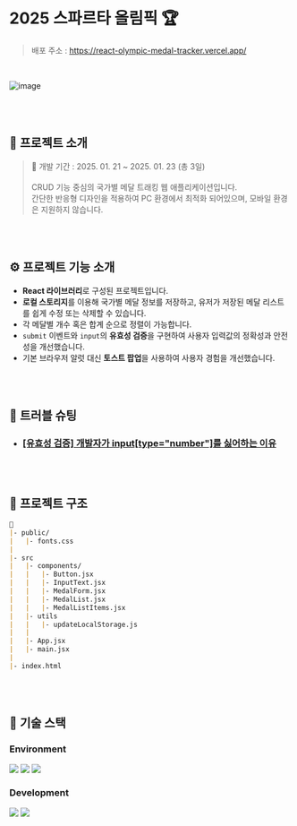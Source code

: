 
#  2025 스파르타 올림픽 🏆
> 배포 주소 : https://react-olympic-medal-tracker.vercel.app/

<br>

![image](https://github.com/user-attachments/assets/fbf10ace-641a-4b81-9f5d-3b76cfc095e8)

<br>
<br>

## 💬 프로젝트 소개

> 📅 개발 기간 : 2025. 01. 21 ~ 2025. 01. 23 (총 3일)
> <br><br>
> CRUD 기능 중심의 국가별 메달 트래킹 웹 애플리케이션입니다.
> <br> 간단한 반응형 디자인을 적용하여 PC 환경에서 최적화 되어있으며, 모바일 환경은 지원하지 않습니다.

<br>
<br>

## ⚙ 프로젝트 기능 소개

- **React 라이브러리**로 구성된 프로젝트입니다.
- **로컬 스토리지**를 이용해 국가별 메달 정보를 저장하고, 유저가 저장된 메달 리스트를 쉽게 수정 또는 삭제할 수 있습니다.
- 각 메달별 개수 혹은 합계 순으로 정렬이 가능합니다.
- `submit` 이벤트와 `input`의 **유효성 검증**을 구현하여 사용자 입력값의 정확성과 안전성을 개선했습니다.
- 기본 브라우저 알럿 대신 **토스트 팝업**을 사용하여 사용자 경험을 개선했습니다.

<br>
<br>

## 🚀 트러블 슈팅

- ### [[유효성 검증] 개발자가 input[type="number"]를 싫어하는 이유](https://velog.io/@jiyunk/트러블슈팅-개발자가-inputtypenumber를-싫어하는-이유)

<br>
<br>

## 📁 프로젝트 구조

```markdown
📁
|- public/
|   |- fonts.css
|
|- src
|   |- components/
|   |   |- Button.jsx
|   |   |- InputText.jsx
|   |   |- MedalForm.jsx
|   |   |- MedalList.jsx
|   |   |- MedalListItems.jsx
|   |- utils
|   |   |- updateLocalStorage.js
|   |
|   |- App.jsx
|   |- main.jsx
|
|- index.html
```

<br>
<br>

## 🧶 기술 스택
<div align="left">

### Environment
<img src="https://img.shields.io/badge/Visual_Studio_Code-007ACC?style=for-the-badge&logo=https://upload.wikimedia.org/wikipedia/commons/a/a7/Visual_Studio_Code_1.35_icon.svg&logoColor=white" />
<img src="https://img.shields.io/badge/Git-F05032?style=for-the-badge&logo=git&logoColor=white" />
<img src="https://img.shields.io/badge/GitHub-181717?style=for-the-badge&logo=github&logoColor=white" />

<br>

### Development
<img src="https://img.shields.io/badge/React-61DAFB?style=for-the-badge&logo=React&logoColor=black"/>
<img src="https://img.shields.io/badge/JavaScript-F7DF1E?style=for-the-badge&logo=JavaScript&logoColor=white"/>

</div>
